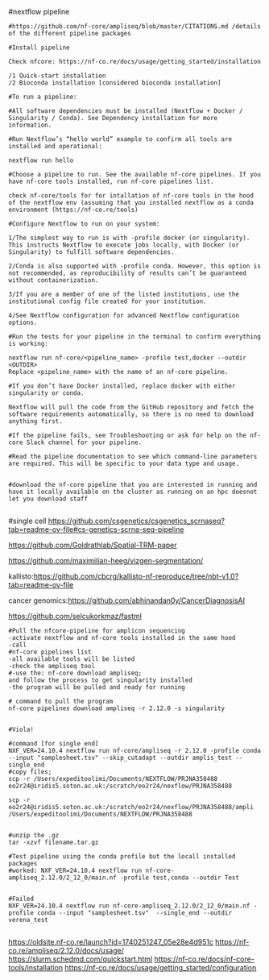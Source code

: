 

#nextflow pipeline


```
#https://github.com/nf-core/ampliseq/blob/master/CITATIONS.md /details of the different pipeline packages

#Install pipeline

Check nfcore: https://nf-co.re/docs/usage/getting_started/installation

/1 Quick-start installation
/2 Bioconda installation [considered bioconda installation]

```

```
#To run a pipeline:

#All software dependencies must be installed (Nextflow + Docker / Singularity / Conda). See Dependency installation for more information.

#Run Nextflow’s “hello world” example to confirm all tools are installed and operational:

nextflow run hello

#Choose a pipeline to run. See the available nf-core pipelines. If you have nf-core tools installed, run nf-core pipelines list.

check nf-core/tools for for intallation of nf-core tools in the hood of the nextflow env (assuming that you installed nextflow as a conda environment (https://nf-co.re/tools)

#Configure Nextflow to run on your system:

1/The simplest way to run is with -profile docker (or singularity). This instructs Nextflow to execute jobs locally, with Docker (or Singularity) to fulfill software dependencies.

2/Conda is also supported with -profile conda. However, this option is not recommended, as reproducibility of results can’t be guaranteed without containerization.

3/If you are a member of one of the listed institutions, use the institutional config file created for your institution.

4/See Nextflow configuration for advanced Nextflow configuration options.

#Run the tests for your pipeline in the terminal to confirm everything is working:

nextflow run nf-core/<pipeline_name> -profile test,docker --outdir <OUTDIR>
Replace <pipeline_name> with the name of an nf-core pipeline.

#If you don’t have Docker installed, replace docker with either singularity or conda.

Nextflow will pull the code from the GitHub repository and fetch the software requirements automatically, so there is no need to download anything first.

#If the pipeline fails, see Troubleshooting or ask for help on the nf-core Slack channel for your pipeline.

#Read the pipeline documentation to see which command-line parameters are required. This will be specific to your data type and usage.


#download the nf-core pipeline that you are interested in running and have it locally available on the cluster as running on an hpc doesnot let you download staff 


```

#single cell
https://github.com/csgenetics/csgenetics_scrnaseq?tab=readme-ov-file#cs-genetics-scrna-seq-pipeline

https://github.com/Goldrathlab/Spatial-TRM-paper

https://github.com/maximilian-heeg/vizgen-segmentation/

kallisto:https://github.com/cbcrg/kallisto-nf-reproduce/tree/nbt-v1.0?tab=readme-ov-file

cancer genomics:https://github.com/abhinandan0y/CancerDiagnosisAI

https://github.com/selcukorkmaz/fastml


```
#Pull the nfcore-pipeline for amplicon sequencing
-activate nextflow and nf-core tools installed in the same hood
-call 
#nf-core pipelines list
-all available tools will be listed
-check the ampliseq tool
#-use the: nf-core download ampliseq; 
and follow the process to get singularity installed
-the program will be pulled and ready for running 

# command to pull the program
nf-core pipelines download ampliseq -r 2.12.0 -s singularity


#Viola!

#command [for single end]
NXF_VER=24.10.4 nextflow run nf-core/ampliseq -r 2.12.0 -profile conda --input "samplesheet.tsv" --skip_cutadapt --outdir amplis_test --single_end
#copy files;
scp -r /Users/expeditoolimi/Documents/NEXTFLOW/PRJNA358488 eo2r24@iridis5.soton.ac.uk:/scratch/eo2r24/nexflow/PRJNA358488 

scp -r eo2r24@iridis5.soton.ac.uk:/scratch/eo2r24/nexflow/PRJNA358488/ampli /Users/expeditoolimi/Documents/NEXTFLOW/PRJNA358488


#unzip the .gz
tar -xzvf filename.tar.gz

```


```
#Test pipeline using the conda profile but the locall installed packages
#worked: NXF_VER=24.10.4 nextflow run nf-core-ampliseq_2.12.0/2_12_0/main.nf -profile test,conda --outdir Test


#Failed
NXF_VER=24.10.4 nextflow run nf-core-ampliseq_2.12.0/2_12_0/main.nf -profile conda --input "samplesheet.tsv"  --single_end --outdir verena_test


```



https://oldsite.nf-co.re/launch?id=1740251247_05e28e4d951c
https://nf-co.re/ampliseq/2.12.0/docs/usage/
https://slurm.schedmd.com/quickstart.html
https://nf-co.re/docs/nf-core-tools/installation
https://nf-co.re/docs/usage/getting_started/configuration

